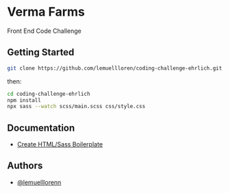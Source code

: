 # Verma Farms

Front End Code Challenge

## Getting Started

```sh
git clone https://github.com/lemuellloren/coding-challenge-ehrlich.git
```

then:

```sh
cd coding-challenge-ehrlich
npm install
npx sass --watch scss/main.scss css/style.css
```

## Documentation

- [Create HTML/Sass Boilerplate](https://www.npmjs.com/package/create-html-sass-boilerplate)

## Authors

- [@lemuelllorenn](https://github.com/lemuellloren/)
